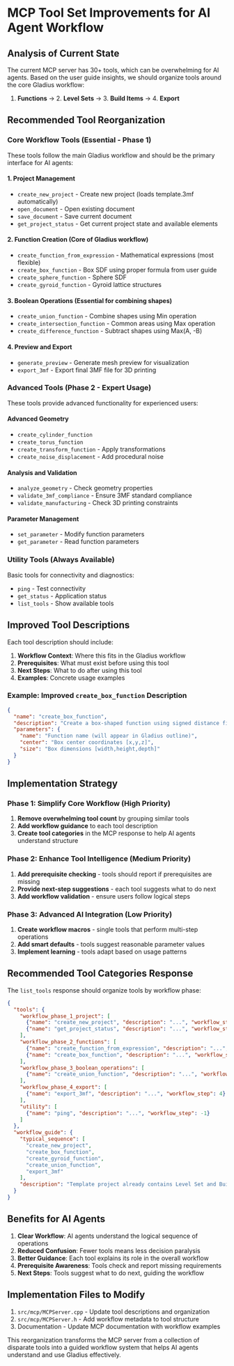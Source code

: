 # MCP Tool Set Improvements for AI Agent Workflow

## Analysis of Current State

The current MCP server has 30+ tools, which can be overwhelming for AI agents. Based on the user guide insights, we should organize tools around the core Gladius workflow:

1. **Functions** → 2. **Level Sets** → 3. **Build Items** → 4. **Export**

## Recommended Tool Reorganization

### Core Workflow Tools (Essential - Phase 1)

These tools follow the main Gladius workflow and should be the primary interface for AI agents:

#### 1. Project Management
- `create_new_project` - Create new project (loads template.3mf automatically)
- `open_document` - Open existing document  
- `save_document` - Save current document
- `get_project_status` - Get current project state and available elements

#### 2. Function Creation (Core of Gladius workflow)
- `create_function_from_expression` - Mathematical expressions (most flexible)
- `create_box_function` - Box SDF using proper formula from user guide
- `create_sphere_function` - Sphere SDF 
- `create_gyroid_function` - Gyroid lattice structures

#### 3. Boolean Operations (Essential for combining shapes)
- `create_union_function` - Combine shapes using Min operation
- `create_intersection_function` - Common areas using Max operation  
- `create_difference_function` - Subtract shapes using Max(A, -B)

#### 4. Preview and Export
- `generate_preview` - Generate mesh preview for visualization
- `export_3mf` - Export final 3MF file for 3D printing

### Advanced Tools (Phase 2 - Expert Usage)

These tools provide advanced functionality for experienced users:

#### Advanced Geometry
- `create_cylinder_function`
- `create_torus_function` 
- `create_transform_function` - Apply transformations
- `create_noise_displacement` - Add procedural noise

#### Analysis and Validation
- `analyze_geometry` - Check geometry properties
- `validate_3mf_compliance` - Ensure 3MF standard compliance
- `validate_manufacturing` - Check 3D printing constraints

#### Parameter Management
- `set_parameter` - Modify function parameters
- `get_parameter` - Read function parameters

### Utility Tools (Always Available)

Basic tools for connectivity and diagnostics:
- `ping` - Test connectivity
- `get_status` - Application status
- `list_tools` - Show available tools

## Improved Tool Descriptions

Each tool description should include:

1. **Workflow Context**: Where this fits in the Gladius workflow
2. **Prerequisites**: What must exist before using this tool
3. **Next Steps**: What to do after using this tool
4. **Examples**: Concrete usage examples

### Example: Improved `create_box_function` Description

```json
{
  "name": "create_box_function",
  "description": "Create a box-shaped function using signed distance field (SDF). This is Step 2 in the Gladius workflow after creating a project.\n\nWorkflow Context:\n- Prerequisite: Active project (use create_new_project first)\n- Creates: A named function that defines a box shape\n- Next Steps: Use boolean operations to combine with other functions, or export directly\n\nImplementation: Uses the standard box SDF formula: length(max(abs(position - center) - size/2, 0.0))\n\nExamples:\n- Basic box: center=[0,0,0], size=[2,2,2] creates a 2×2×2 box\n- Combine with create_union_function to merge with other shapes",
  "parameters": {
    "name": "Function name (will appear in Gladius outline)",
    "center": "Box center coordinates [x,y,z]", 
    "size": "Box dimensions [width,height,depth]"
  }
}
```

## Implementation Strategy

### Phase 1: Simplify Core Workflow (High Priority)

1. **Remove overwhelming tool count** by grouping similar tools
2. **Add workflow guidance** to each tool description
3. **Create tool categories** in the MCP response to help AI agents understand structure

### Phase 2: Enhance Tool Intelligence (Medium Priority)

1. **Add prerequisite checking** - tools should report if prerequisites are missing
2. **Provide next-step suggestions** - each tool suggests what to do next  
3. **Add workflow validation** - ensure users follow logical steps

### Phase 3: Advanced AI Integration (Low Priority)

1. **Create workflow macros** - single tools that perform multi-step operations
2. **Add smart defaults** - tools suggest reasonable parameter values
3. **Implement learning** - tools adapt based on usage patterns

## Recommended Tool Categories Response

The `list_tools` response should organize tools by workflow phase:

```json
{
  "tools": {
    "workflow_phase_1_project": [
      {"name": "create_new_project", "description": "...", "workflow_step": 1},
      {"name": "get_project_status", "description": "...", "workflow_step": 0}
    ],
    "workflow_phase_2_functions": [
      {"name": "create_function_from_expression", "description": "...", "workflow_step": 2},
      {"name": "create_box_function", "description": "...", "workflow_step": 2}
    ],
    "workflow_phase_3_boolean_operations": [
      {"name": "create_union_function", "description": "...", "workflow_step": 3}
    ],
    "workflow_phase_4_export": [
      {"name": "export_3mf", "description": "...", "workflow_step": 4}
    ],
    "utility": [
      {"name": "ping", "description": "...", "workflow_step": -1}
    ]
  },
  "workflow_guide": {
    "typical_sequence": [
      "create_new_project",
      "create_box_function", 
      "create_gyroid_function",
      "create_union_function",
      "export_3mf"
    ],
    "description": "Template project already contains Level Set and Build Item - just create functions and export!"
  }
}
```

## Benefits for AI Agents

1. **Clear Workflow**: AI agents understand the logical sequence of operations
2. **Reduced Confusion**: Fewer tools means less decision paralysis
3. **Better Guidance**: Each tool explains its role in the overall workflow
4. **Prerequisite Awareness**: Tools check and report missing requirements
5. **Next Steps**: Tools suggest what to do next, guiding the workflow

## Implementation Files to Modify

1. `src/mcp/MCPServer.cpp` - Update tool descriptions and organization
2. `src/mcp/MCPServer.h` - Add workflow metadata to tool structure
3. Documentation - Update MCP documentation with workflow examples

This reorganization transforms the MCP server from a collection of disparate tools into a guided workflow system that helps AI agents understand and use Gladius effectively.
